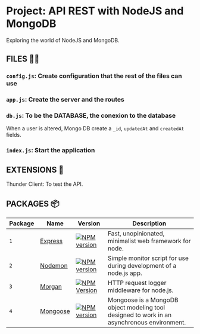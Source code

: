 # Project: API REST with NodeJS and MongoDB

Exploring the world of NodeJS and MongoDB.

## FILES 📁📂

### `config.js`: Create configuration that the rest of the files can use

### `app.js`: Create the server and the routes

### `db.js`: To be the DATABASE, the conexion to the database

When a user is altered, Mongo DB create a `_id`, `updatedAt` and `createdAt` fields.

### `index.js`: Start the application

## EXTENSIONS 🧩

Thunder Client: To test the API.

## PACKAGES 📦

| Package | Name                                           | Version                                                                                     | Description                                                                                 |
| ------- | ---------------------------------------------- | ------------------------------------------------------------------------------------------- | ------------------------------------------------------------------------------------------- |
| `1`     | [Express](https://expressjs.com/)              | [![NPM version](https://badge.fury.io/js/express.svg)](https://npmjs.org/package/express)   | Fast, unopinionated, minimalist web framework for node.                                     |
| `2`     | [Nodemon](https://nodemon.io/)                 | [![NPM version](https://badge.fury.io/js/nodemon.svg)](https://npmjs.org/package/nodemon)   | Simple monitor script for use during development of a node.js app.                          |
| `3`     | [Morgan](https://www.npmjs.com/package/morgan) | [![NPM Version](https://badgen.net/npm/v/morgan)](https://www.npmjs.com/package/morgan)     | HTTP request logger middleware for node.js.                                                 |
| `4`     | [Mongoose](https://mongoosejs.com/)            | [![NPM version](https://badge.fury.io/js/mongoose.svg)](https://npmjs.org/package/mongoose) | Mongoose is a MongoDB object modeling tool designed to work in an asynchronous environment. |
